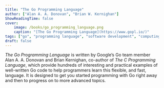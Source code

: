 ```yaml
---
title: "The Go Programming Language"
author: ["Alan A. A. Donovan", "Brian W. Kernighan"]
ShowReadingTime: false
cover:
    image: /books/go_programming_language.png
    caption: "[The Go Programming Language](https://www.gopl.io/)"
tags: ["go", "programming language", "software development", "computing"]
draft: false
---
```


*The Go Programming Language* is written by Google’s Go team member
Alan A. A. Donovan and Brian Kernighan, co-author of *The C Programming Language*,
which provide hundreds of interesting and practical examples of well-written
Go code to help programmers learn this flexible, and fast, language. It is designed
to get you started programming with Go right away and then to progress on to more
advanced topics.

